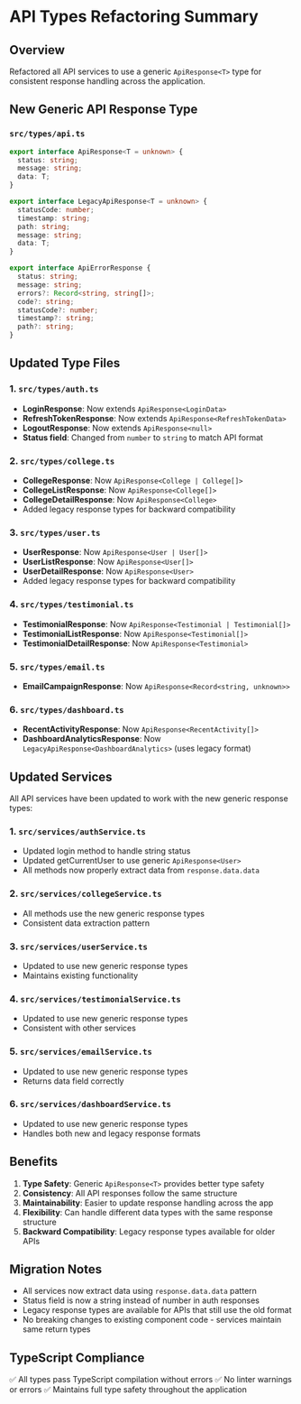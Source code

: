 # API Types Refactoring Summary

## Overview
Refactored all API services to use a generic `ApiResponse<T>` type for consistent response handling across the application.

## New Generic API Response Type

### `src/types/api.ts`
```typescript
export interface ApiResponse<T = unknown> {
  status: string;
  message: string;
  data: T;
}

export interface LegacyApiResponse<T = unknown> {
  statusCode: number;
  timestamp: string;
  path: string;
  message: string;
  data: T;
}

export interface ApiErrorResponse {
  status: string;
  message: string;
  errors?: Record<string, string[]>;
  code?: string;
  statusCode?: number;
  timestamp?: string;
  path?: string;
}
```

## Updated Type Files

### 1. `src/types/auth.ts`
- **LoginResponse**: Now extends `ApiResponse<LoginData>`
- **RefreshTokenResponse**: Now extends `ApiResponse<RefreshTokenData>`
- **LogoutResponse**: Now extends `ApiResponse<null>`
- **Status field**: Changed from `number` to `string` to match API format

### 2. `src/types/college.ts`
- **CollegeResponse**: Now `ApiResponse<College | College[]>`
- **CollegeListResponse**: Now `ApiResponse<College[]>`
- **CollegeDetailResponse**: Now `ApiResponse<College>`
- Added legacy response types for backward compatibility

### 3. `src/types/user.ts`
- **UserResponse**: Now `ApiResponse<User | User[]>`
- **UserListResponse**: Now `ApiResponse<User[]>`
- **UserDetailResponse**: Now `ApiResponse<User>`
- Added legacy response types for backward compatibility

### 4. `src/types/testimonial.ts`
- **TestimonialResponse**: Now `ApiResponse<Testimonial | Testimonial[]>`
- **TestimonialListResponse**: Now `ApiResponse<Testimonial[]>`
- **TestimonialDetailResponse**: Now `ApiResponse<Testimonial>`

### 5. `src/types/email.ts`
- **EmailCampaignResponse**: Now `ApiResponse<Record<string, unknown>>`

### 6. `src/types/dashboard.ts`
- **RecentActivityResponse**: Now `ApiResponse<RecentActivity[]>`
- **DashboardAnalyticsResponse**: Now `LegacyApiResponse<DashboardAnalytics>` (uses legacy format)

## Updated Services

All API services have been updated to work with the new generic response types:

### 1. `src/services/authService.ts`
- Updated login method to handle string status
- Updated getCurrentUser to use generic `ApiResponse<User>`
- All methods now properly extract data from `response.data.data`

### 2. `src/services/collegeService.ts`
- All methods use the new generic response types
- Consistent data extraction pattern

### 3. `src/services/userService.ts`
- Updated to use new generic response types
- Maintains existing functionality

### 4. `src/services/testimonialService.ts`
- Updated to use new generic response types
- Consistent with other services

### 5. `src/services/emailService.ts`
- Updated to use new generic response types
- Returns data field correctly

### 6. `src/services/dashboardService.ts`
- Updated to use new generic response types
- Handles both new and legacy response formats

## Benefits

1. **Type Safety**: Generic `ApiResponse<T>` provides better type safety
2. **Consistency**: All API responses follow the same structure
3. **Maintainability**: Easier to update response handling across the app
4. **Flexibility**: Can handle different data types with the same response structure
5. **Backward Compatibility**: Legacy response types available for older APIs

## Migration Notes

- All services now extract data using `response.data.data` pattern
- Status field is now a string instead of number in auth responses
- Legacy response types are available for APIs that still use the old format
- No breaking changes to existing component code - services maintain same return types

## TypeScript Compliance

✅ All types pass TypeScript compilation without errors
✅ No linter warnings or errors
✅ Maintains full type safety throughout the application 